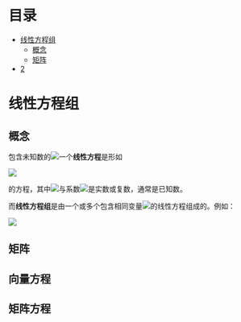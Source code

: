 # 目录

<!-- TOC -->

- [线性方程组](#线性方程组)
  - [概念](#概念)
  - [矩阵](矩阵)
- [2](#生成模型与判别模型)

<!-- /TOC -->

# 线性方程组

## 概念

​	包含未知数的<img src="http://latex.codecogs.com/gif.latex?{x_{1},x_{2},...,x_{n}}" />一个**线性方程**是形如

<img src="http://latex.codecogs.com/gif.latex?{a_{1}x_{1}+a_{2}x_{2}+...+a_{n}x_{n}=b}" />

的方程，其中<img src="http://latex.codecogs.com/gif.latex?{ b}" />与系数<img src="http://latex.codecogs.com/gif.latex?{a_{1},a_{2},...,a_{n}}" />是实数或复数，通常是已知数。

​	而**线性方程组**是由一个或多个包含相同变量<img src="http://latex.codecogs.com/gif.latex?{x_{1},x_{2},...,x_{n}}" />的线性方程组成的。例如：

<img src="http://latex.codecogs.com/gif.latex?{x_{1},x_{2},...,x_{n}}" />





## 矩阵



## 向量方程



## 矩阵方程

